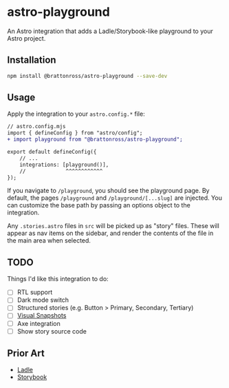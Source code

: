 # astro-playground

An Astro integration that adds a Ladle/Storybook-like playground to your Astro project.

## Installation

```sh
npm install @brattonross/astro-playground --save-dev
```

## Usage

Apply the integration to your `astro.config.*` file:

```diff lang="js" "playground()"
// astro.config.mjs
import { defineConfig } from "astro/config";
+ import playground from "@brattonross/astro-playground";

export default defineConfig({
    // ...
    integrations: [playground()],
    //             ^^^^^^^^^^^^
});
```

If you navigate to `/playground`, you should see the playground page. By default, the pages `/playground` and `/playground/[...slug]` are injected. You can customize the base path by passing an options object to the integration.

Any `.stories.astro` files in `src` will be picked up as "story" files. These will appear as nav items on the sidebar, and render the contents of the file in the main area when selected.

## TODO

Things I'd like this integration to do:

-   [ ] RTL support
-   [ ] Dark mode switch
-   [ ] Structured stories (e.g. Button > Primary, Secondary, Tertiary)
-   [ ] [Visual Snapshots](https://ladle.dev/docs/visual-snapshots)
-   [ ] Axe integration
-   [ ] Show story source code

## Prior Art

-   [Ladle](https://github.com/tajo/ladle)
-   [Storybook](https://github.com/storybookjs/storybook)
